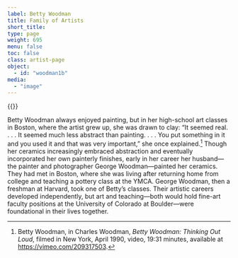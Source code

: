 ```yaml
---
label: Betty Woodman
title: Family of Artists
short_title:
type: page
weight: 695
menu: false
toc: false
class: artist-page
object:
  - id: "woodman1b"
media:
  - "image"
---
```

{{<q-figure id="woodman1b">}} 

Betty Woodman always enjoyed painting, but in her high-school art classes in Boston, where the artist grew up, she was drawn to clay: “It seemed real. . . . It seemed much less abstract than painting. . . . You put something in it and you used it and that was very important,” she once explained.[^1] Though her ceramics increasingly embraced abstraction and eventually incorporated her own painterly finishes, early in her career her husband—the painter and photographer George Woodman—painted her ceramics. They had met in Boston, where she was living after returning home from college and teaching a pottery class at the YMCA. George Woodman, then a freshman at Harvard, took one of Betty’s classes. Their artistic careers developed independently, but art and teaching—both would hold fine-art faculty positions at the University of Colorado at Boulder—were foundational in their lives together.

[^1]: Betty Woodman, in Charles Woodman, *Betty Woodman:* *Thinking Out Loud*, filmed in New York, April 1990, video, 19:31 minutes, available at https://vimeo.com/209317503.
